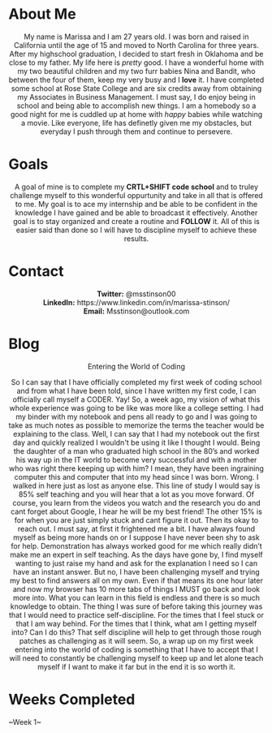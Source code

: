 
 # About Me

<p align="center">My name is Marissa and I am 27 years old. I was born and raised in California until the age of 15 and moved to North Carolina for three years. After my highschool graduation, I decided to start fresh in Oklahoma and be close to my father. My life here is <i>pretty</i> good. I have a wonderful home with my two beautiful children and my two furr babies Nina and Bandit, who between the four of them, keep my very busy and I <b>love</b> it. I have completed some school at Rose State College and are six credits away from obtaining my Associates in Business Management. I must say, I do enjoy being in school and being able to accomplish new things. I am a homebody so a good night for me is cuddled up at home with <i>happy</i> babies while watching a movie. Like everyone, life has definetly given me my obstacles, but everyday I push through them and continue to persevere.
 
  
# Goals
<p align="center">A goal of mine is to complete my <b>CRTL+SHIFT code school</b> and to truley challenge myself to this wonderful oppurtunity and take in all that is offered to me.  My goal is to ace my internship and be able to be confident in the knowledge I have gained and be able to broadcast it effectively. Another goal is to stay organized and create a routine and <b>FOLLOW</b> it. All of this is easier said than done so I will have to discipline myself to achieve these results. 


# Contact
<p align="center"><b>Twitter:</b> @msstinson00    <br>
  <b>LinkedIn:</b> https://www.linkedin.com/in/marissa-stinson/    <br>
  <b>Email:</b> Msstinson@outlook.com


# Blog
 

 <p align="center"> Entering the World of Coding


 <p align="center"> So I can say that I have officially completed my first week of coding school and from what I have been told, since I have written my first code, I can officially call myself a CODER. Yay! So, a week ago, my vision of what this whole experience was going to be like was more like a college setting. I had my binder with my notebook and pens all ready to go and I was going to take as much notes as possible to memorize the terms the teacher would be explaining to the class. Well, I can say that I had my notebook out the first day and quickly realized I wouldn't be using it like I thought I would. Being the daughter of a man who graduated high school in the 80’s and worked his way up in the IT world to become very successful and with a mother who was right there keeping up with him? I mean, they have been ingraining computer this and computer that into my head since I was born. Wrong. I walked in here just as lost as anyone else. This line of study I would say is 85% self teaching and you will hear that a lot as you move forward. Of course, you learn from the videos you watch and the research you do and cant forget about Google, I hear he will be my best friend! The other 15% is for when you are just simply stuck and cant figure it out. Then its okay to reach out. I must say, at first it frightened me a bit. I have always found myself as being more hands on or I suppose I have never been shy to ask for help. Demonstration has always worked good for me which really didn’t make me an expert in self teaching. As the days have gone by, I find myself wanting to just raise my hand and ask for the explanation I need so I can have an instant answer. But no, I have been challenging myself and trying my best to find answers all on my own. Even if that means its one hour later and now my browser has 10 more tabs of things I MUST go back and look more into. What you can learn in this field is endless and there is so much knowledge to obtain. The thing I was sure of before taking this journey was that I would need to practice self-discipline. For the times that I feel stuck or that I am way behind. For the times that I think, what am I getting myself into? Can I do this? That self discipline will help to get through those rough patches as challenging as it will seem. So, a wrap up on my first week entering into the world of coding is something that I have to accept that I will need to constantly be challenging myself to keep up and let alone teach myself if I want to make it far but in the end it is so worth it. 
 
 # Weeks Completed
 ~Week 1~
